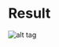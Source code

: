 # Result

![alt tag](http://strader.cehd.tamu.edu/Mathematics/Geometry/PolygonLesson/Details/example1.gif)